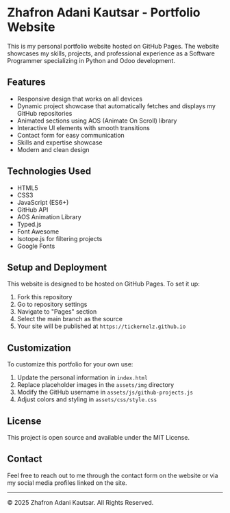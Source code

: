 # Zhafron Adani Kautsar - Portfolio Website

This is my personal portfolio website hosted on GitHub Pages. The website showcases my skills, projects, and professional experience as a Software Programmer specializing in Python and Odoo development.

## Features

- Responsive design that works on all devices
- Dynamic project showcase that automatically fetches and displays my GitHub repositories
- Animated sections using AOS (Animate On Scroll) library
- Interactive UI elements with smooth transitions
- Contact form for easy communication
- Skills and expertise showcase
- Modern and clean design

## Technologies Used

- HTML5
- CSS3
- JavaScript (ES6+)
- GitHub API
- AOS Animation Library
- Typed.js
- Font Awesome
- Isotope.js for filtering projects
- Google Fonts

## Setup and Deployment

This website is designed to be hosted on GitHub Pages. To set it up:

1. Fork this repository
2. Go to repository settings
3. Navigate to "Pages" section
4. Select the main branch as the source
5. Your site will be published at `https://tickernelz.github.io`

## Customization

To customize this portfolio for your own use:

1. Update the personal information in `index.html`
2. Replace placeholder images in the `assets/img` directory
3. Modify the GitHub username in `assets/js/github-projects.js`
4. Adjust colors and styling in `assets/css/style.css`

## License

This project is open source and available under the MIT License.

## Contact

Feel free to reach out to me through the contact form on the website or via my social media profiles linked on the site.

---

© 2025 Zhafron Adani Kautsar. All Rights Reserved.